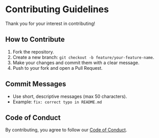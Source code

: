 # Contributing Guidelines

Thank you for your interest in contributing!  

## How to Contribute
1. Fork the repository.  
2. Create a new branch: `git checkout -b feature/your-feature-name`.  
3. Make your changes and commit them with a clear message.  
4. Push to your fork and open a Pull Request.  

## Commit Messages
- Use short, descriptive messages (max 50 characters).  
- Example: `fix: correct typo in README.md`

## Code of Conduct
By contributing, you agree to follow our [Code of Conduct](CODE_OF_CONDUCT.md).
